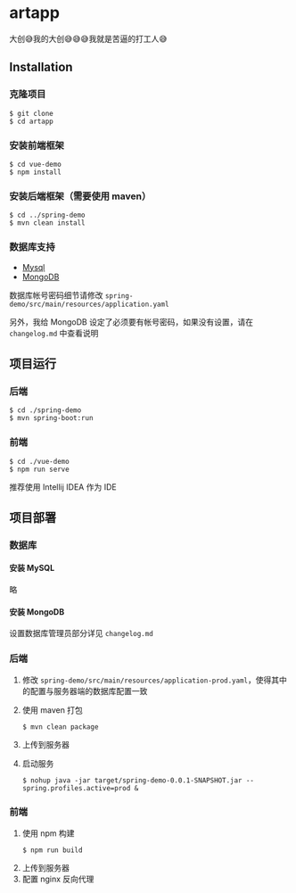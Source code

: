 # artapp

大创😅我的大创😅😅😅我就是苦逼的打工人😅

## Installation

### 克隆项目

```shell
$ git clone
$ cd artapp
```

### 安装前端框架

```shell
$ cd vue-demo
$ npm install
```
### 安装后端框架（需要使用 maven）

```shell
$ cd ../spring-demo
$ mvn clean install
```

### 数据库支持

- [Mysql](https://www.mysql.com/)
- [MongoDB](https://www.mongodb.com/)

数据库帐号密码细节请修改 `spring-demo/src/main/resources/application.yaml`

另外，我给 MongoDB 设定了必须要有帐号密码，如果没有设置，请在 `changelog.md` 中查看说明

## 项目运行

### 后端

```shell
$ cd ./spring-demo
$ mvn spring-boot:run
```

### 前端

```shell
$ cd ./vue-demo
$ npm run serve
```

推荐使用 Intellij IDEA 作为 IDE

## 项目部署

### 数据库

#### 安装 MySQL

略

#### 安装 MongoDB

设置数据库管理员部分详见 `changelog.md`

### 后端

1. 修改 `spring-demo/src/main/resources/application-prod.yaml`，使得其中的配置与服务器端的数据库配置一致
2. 使用 maven 打包

    ```shell
    $ mvn clean package
    ```
3. 上传到服务器
4. 启动服务

    ```shell
    $ nohup java -jar target/spring-demo-0.0.1-SNAPSHOT.jar --spring.profiles.active=prod &
    ```
   
### 前端

1. 使用 npm 构建
    ```shell
    $ npm run build
   ```
2. 上传到服务器
3. 配置 nginx 反向代理
